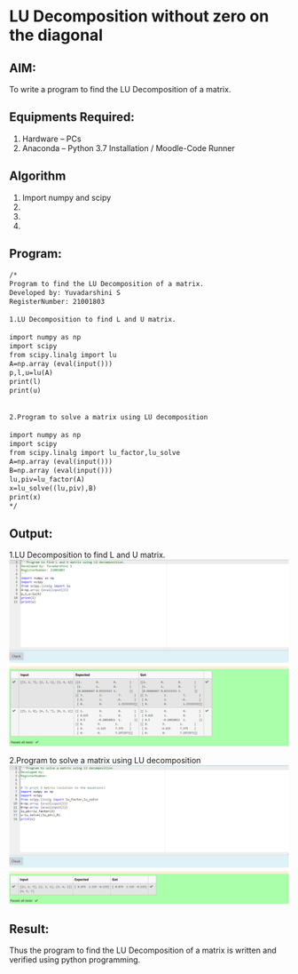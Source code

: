 # LU Decomposition without zero on the diagonal

## AIM:
To write a program to find the LU Decomposition of a matrix.

## Equipments Required:
1. Hardware – PCs
2. Anaconda – Python 3.7 Installation / Moodle-Code Runner

## Algorithm
1. Import numpy and scipy
2. 
3. 
4. 

## Program:
```
/*
Program to find the LU Decomposition of a matrix.
Developed by: Yuvadarshini S
RegisterNumber: 21001803

1.LU Decomposition to find L and U matrix.

import numpy as np
import scipy
from scipy.linalg import lu
A=np.array (eval(input()))
p,l,u=lu(A)
print(l)
print(u)


2.Program to solve a matrix using LU decomposition

import numpy as np
import scipy
from scipy.linalg import lu_factor,lu_solve
A=np.array (eval(input()))
B=np.array (eval(input()))
lu,piv=lu_factor(A)
x=lu_solve((lu,piv),B)
print(x)
*/
```

## Output:
1.LU Decomposition to find L and U matrix.
![GitHub Logo](one.png)

2.Program to solve a matrix using LU decomposition
![GitHub Logo](two.png)


## Result:
Thus the program to find the LU Decomposition of a matrix is written and verified using python programming.
